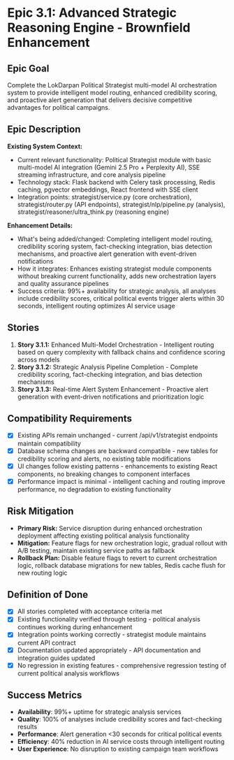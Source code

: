 # Epic 3.1: Advanced Strategic Reasoning Engine - Brownfield Enhancement

## Epic Goal

Complete the LokDarpan Political Strategist multi-model AI orchestration system to provide intelligent model routing, enhanced credibility scoring, and proactive alert generation that delivers decisive competitive advantages for political campaigns.

## Epic Description

**Existing System Context:**

- Current relevant functionality: Political Strategist module with basic multi-model AI integration (Gemini 2.5 Pro + Perplexity AI), SSE streaming infrastructure, and core analysis pipeline
- Technology stack: Flask backend with Celery task processing, Redis caching, pgvector embeddings, React frontend with SSE client
- Integration points: strategist/service.py (core orchestration), strategist/router.py (API endpoints), strategist/nlp/pipeline.py (analysis), strategist/reasoner/ultra_think.py (reasoning engine)

**Enhancement Details:**

- What's being added/changed: Completing intelligent model routing, credibility scoring system, fact-checking integration, bias detection mechanisms, and proactive alert generation with event-driven notifications
- How it integrates: Enhances existing strategist module components without breaking current functionality, adds new orchestration layers and quality assurance pipelines
- Success criteria: 99%+ availability for strategic analysis, all analyses include credibility scores, critical political events trigger alerts within 30 seconds, intelligent routing optimizes AI service usage

## Stories

1. **Story 3.1.1:** Enhanced Multi-Model Orchestration - Intelligent routing based on query complexity with fallback chains and confidence scoring across models
2. **Story 3.1.2:** Strategic Analysis Pipeline Completion - Complete credibility scoring, fact-checking integration, and bias detection mechanisms
3. **Story 3.1.3:** Real-time Alert System Enhancement - Proactive alert generation with event-driven notifications and prioritization logic

## Compatibility Requirements

- [x] Existing APIs remain unchanged - current /api/v1/strategist endpoints maintain compatibility
- [x] Database schema changes are backward compatible - new tables for credibility scoring and alerts, no existing table modifications
- [x] UI changes follow existing patterns - enhancements to existing React components, no breaking changes to component interfaces
- [x] Performance impact is minimal - intelligent caching and routing improve performance, no degradation to existing functionality

## Risk Mitigation

- **Primary Risk:** Service disruption during enhanced orchestration deployment affecting existing political analysis functionality
- **Mitigation:** Feature flags for new orchestration logic, gradual rollout with A/B testing, maintain existing service paths as fallback
- **Rollback Plan:** Disable feature flags to revert to current orchestration logic, rollback database migrations for new tables, Redis cache flush for new routing logic

## Definition of Done

- [x] All stories completed with acceptance criteria met
- [x] Existing functionality verified through testing - political analysis continues working during enhancement
- [x] Integration points working correctly - strategist module maintains current API contract
- [x] Documentation updated appropriately - API documentation and integration guides updated
- [x] No regression in existing features - comprehensive regression testing of current political analysis workflows

## Success Metrics

- **Availability**: 99%+ uptime for strategic analysis services
- **Quality**: 100% of analyses include credibility scores and fact-checking results
- **Performance**: Alert generation <30 seconds for critical political events
- **Efficiency**: 40% reduction in AI service costs through intelligent routing
- **User Experience**: No disruption to existing campaign team workflows
